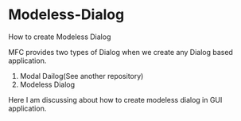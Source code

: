 # Modeless-Dialog
How to create Modeless Dialog



MFC provides two types of Dialog when we create any Dialog based application.
1. Modal Dailog(See another repository)
2. Modeless Dialog

Here I am discussing about how to create modeless dialog in GUI application.
